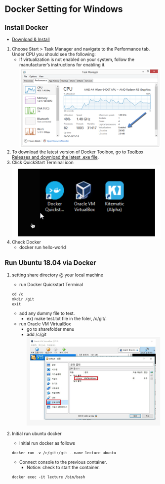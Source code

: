 # Docker Setting for Windows

## Install Docker
* [Download & Install](https://docs.docker.com/toolbox/toolbox_install_windows/)
1. Choose Start > Task Manager and navigate to the Performance tab. Under CPU you should see the following:
    * If virtualization is not enabled on your system, follow the manufacturer’s instructions for enabling it.
![checkVirtualization](./CheckVirtualization.png)
2. To download the latest version of Docker Toolbox, go to [Toolbox Releases and download the latest .exe file](https://github.com/docker/toolbox/releases).
3. Click QuickStart Terminal icon
![quickstart](./quickstart.png)
4. Check Docker
    * docker run hello-world

## Run Ubuntu 18.04 via Docker
1. setting share directory @ your local machine
    * run Docker Quickstart Terminal
    ~~~
    cd /c
    mkdir /git
    exit
    ~~~
    * add any dummy file to test.
        * ex) make test.txt file in the foler, /c/git/.
    * run Oracle VM VirtualBox
        * go to sharefolder menu
        * add /c/git
        ![sharefolder](./addsharefolder_1.png)

2. Initial run ubuntu docker
    * Initial run docker as follows
    ~~~
    docker run -v /c/git:/git --name lecture ubuntu
    ~~~
    * Connect console to the previous container.
        * Notice: check to start the container.
    ~~~
    docker exec -it lecture /bin/bash
    ~~~